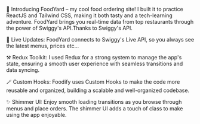 🍔 Introducing FoodYard – my cool food ordering site! I built it to practice ReactJS and Tailwind CSS, making it both tasty and a tech-learning adventure. FoodYard brings you real-time data from top restaurants through the power of Swiggy's API.Thanks to Swiggy's API.

🛜 Live Updates: FoodYard connects to Swiggy's Live API, so you always see the latest menus, prices etc...

⚒️ Redux Toolkit: I used Redux for a strong system to manage the app's state, ensuring a smooth user experience with seamless transitions and data syncing.

🪄 Custom Hooks: Foodify uses Custom Hooks to make the code more reusable and organized, building a scalable and well-organized codebase.

✨ Shimmer UI: Enjoy smooth loading transitions as you browse through menus and place orders. The shimmer UI adds a touch of class to make using the app enjoyable.
